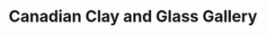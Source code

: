 ---
title: "Canadian Clay and Glass Gallery"
url: /waterloo/canadian-clay-and-glass-gallery/
shop: Kunst
---